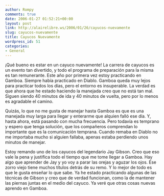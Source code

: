 ```yaml
---
author: Rompy
comments: true
date: 2006-01-27 01:52:21+00:00
layout: post
link: http://alairelibre.ws/2006/01/26/cayucos-nuevamente
slug: cayucos-nuevamente
title: Cayucos Nuevamente
wordpress_id: 51
categories:
- General
---
```


¡Qué bueno es estar en un cayuco nuevamente! La carrera de cayucos es un evento tan divertido, y todo el programa de preparación para la misma es tan remunerante. Este año por primera vez estoy practicando en Gamboa. Siempre había practicado en Diablo. Gamboa queda muy lejos para practicar todos los días, pero el entorno es insuperable. La verdad es que ahora que he estado haciendo la manejada creo que no está tan mal. Siguen siendo 40 minutos de ida y 40 minutos de vuelta, pero por lo menos es agradable el camino.

Quizás, lo que no me gusta de manejar hasta Gamboa es que es una manejada muy larga para llegar y enterarme que alquien falló ese día. Y, hasta ahora, está pasando con mucha frecuencia. Pero todavía es temprano y espero que tenga solución, que los compañeros comprendan lo importante que es la comunicación temprana. Cuando remaba en Diablo no me importaba mucho si alguien fallaba, apenas estaba perdiendo unos minutos de manejar.

Estoy remando uno de los cayucos del legendario Jay Gibson. Creo que eso vale la pena y justifica todo el tiempo que me tome llegar a Gamboa. Hay algo que aprender de Jay y yo voy a parar las orejas y aguzar los ojos. Ese zorro viejo tiene muchos títulos detrás de su remo. Y lo mejor de todo es que le gusta enseñar lo que sabe. Ya he estado practicando algunas de las técnicas de Gibson y creo que de verdad funcionan, como la de mantener las piernas juntas en el medio del cayuco. Ya veré que otras cosas nuevas aprendo en Gamboa.
